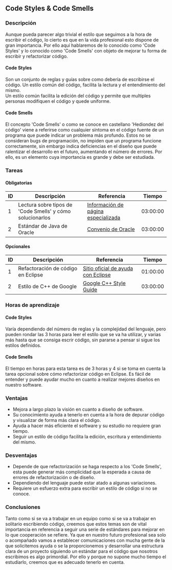 
##  Code Styles & Code Smells

### Descripción
Aunque pueda parecer algo trivial el estilo que seguimos a la hora de escribir el código, lo cierto es que en la vida profesional esto dispone de gran importancia. Por ello aquí hablaremos de lo conocido como 'Code Styles' y lo conocido como 'Code Smells' con objeto de mejorar tu forma de escribir y refactorizar código.

#### Code Styles

Son un conjunto de reglas y guías sobre como debería de escribirse el código. Un estilo común del código, facilita la lectura y el entendimiento del mismo.  
Un estilo común facilita la edición del código y permite que multiples personas modifiquen el código y quede uniforme.  

#### Code Smells

El concepto 'Code Smells' o como se conoce en castellano 'Hediondez del código' viene a referirse como cualquier síntoma en el código fuente de un programa que puede indicar un problema más profundo. Estos no se consideran bugs de programación, no impiden que un programa funcione correctamente, sin embargo indica deficiencias en el diseño que puede ralentizar el desarrollo en el futuro, aumentando el número de errores. Por ello, es un elemento cuya importancia es grande y debe ser estudiada.

### Tareas

#### Obligatorias

| ID      | Descripción | Referencia | Tiempo  |
| ------- | ----------- | ---------- | ------- |
| 1 | Lectura sobre tipos de 'Code Smells' y cómo solucionarlos       | [Información de página especializada][linkOB-1] | 03:00:00 |
| 2 | Estándar de Java de Oracle        | [Convenio de  Oracle][linkOB-2] | 03:00:00 |

[linkOB-1]: https://sourcemaking.com/refactoring/smells
[linkOB-2]: https://www.oracle.com/technetwork/java/codeconvtoc-136057.html

#### Opcionales

| ID      | Descripción | Referencia | Tiempo  |
| ------- | ----------- | ---------- | ------- |
| 1  | Refactoración de código en Eclipse        | [Sitio oficial de ayuda con Eclipse][linkOP-1] | 01:00:00 |
| 2  | Estilo de C++ de Google        | [Google C++ Style Guide][linkOP-2] | 03:00:00 |

[linkOP-1]: https://help.eclipse.org/luna/index.jsp?topic=%2Forg.eclipse.jdt.doc.user%2Freference%2Fref-menu-refactor.htm
[linkOP-2]: https://google.github.io/styleguide/cppguide.html

### Horas de aprendizaje

#### Code Styles

Varía dependiendo del número de reglas y la complejidad del lenguaje, pero pueden rondar las 3 horas para leer el estilo que se va ha utilizar, y varias más hasta que se consiga escrir código, sin pararse a pensar si sigue los estilos definidos.

#### Code Smells

El tiempo en horas para esta tarea es de 3 horas y 4 si se toma en cuenta la tarea opcional sobre cómo refactorizar código en Eclipse. Es fácil de entender y puede ayudar mucho en cuanto a realizar mejores diseños en nuestro software.

### Ventajas

* Mejora a largo plazo la visión en cuanto a diseño de software.
* Su conocimiento ayuda a tenerlo en cuenta a la hora de depurar código y visualizar de forma más clara el código.
* Ayuda a hacer más eficiente el software y su estudio no requiere gran tiempo.
* Seguir un estilo de código facilita la edición, escritura y entendimiento del mismo.

### Desventajas

* Depende de que refactorización se haga respecto a los 'Code Smells', esta puede generar más complicidad que la esperada a causa de errores de refactorización o de diseño.
* Dependiendo del lenguaje puede estar atado a algunas variaciones.
* Requiere un esfuerzo extra para escribir un estilo de código si no se conoce.

### Conclusiones

Tanto como si se va a trabajar en un equipo como si se va a trabajar en solitario escribiendo código, creemos que estos temas son de vital importancia en referencia a seguir una serie de estándares para mejorar en lo que cooperación se refiere. Ya que en nuestro futuro profesional sea solo o acompañado vamos a establecer comunicaciones con mucha gente de la que solicitemos ayuda o se la proporcionemos y desarrollar una estructura clara de un proyecto siguiendo un estándar para el código que nosotros escribimos es algo primordial. Por ello y porque no supone mucho tiempo el estudiarlo, creemos que es adecuado tenerlo en cuenta.

